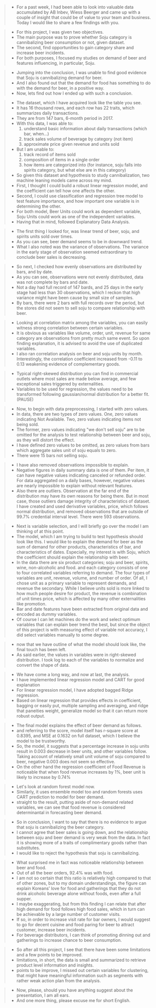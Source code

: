 > - For a past week, I had been able to look into valuable data accumulated by AB Inbev, Wiess Beerger and came up with a couple of insight that could be of value to your team and business. Today I would like to share a few findings with you.

> - For this project, I was given two objectives.
> - The main purpose was to prove whether Soju category is cannibalizing beer consumption or not, given dataset.
> - The second, find opportunities to gain category share and increase beer incidents.
> - For both purposes, I focused my studies on demand of beer and features influencing, in particular, Soju.

> - Jumping into the conclusion, I was unable to find good evidence that Soju is cannibalizing demand for beer.
> - And I also found out that the demand for food has something to do with the demand for beer, in a positive way.
> - Now, lets find out how I ended up with such a conclusion.

> - The dataset, which I have acquired look like the table you see.
> - It has 16 thousand rows, and each row has 22 traits, which summarizes daily transactions.
> - They are from 147 bars, 6-month period in 2017.
> - With this data, I was able to:
>   1. understand basic information about daily transactions (which bar, when...)
>   2. track sales volume of beverage by category (not item)
>   3. approximate price given revenue and units sold
> - But I am unable to:
>   1. track record of items sold
>   2. composition of items in a single order
>   3. how items are categorized into (for instance, soju falls into spirits category, but what else are in this category)
> - So given this dataset and hypothesis to study cannibalization, two machine leaning models came across my mind.
> - First, I thought I could build a robust linear regression model, and the coefficient can tell how one affects the other.
> - Second, I could use classification and regression tree model to test feature importance, and how important one variable is in determining the other.
> - For both model, Beer Units could work as dependent variable, Soju Units could work as one of the independent variables.
> - Having that in mind, followed Explanatory Data Analysis.

> - The first thing I looked for, was linear trend of beer, soju, and spirits units sold over times.
> - As you can see, beer demand seems to be in downward trend.
> - What I also noted was the variance of observations. The variance in the early stage of observation seemed extraordinary to conclude beer sales is decreasing.

> - So next, I checked how evenly observations are distributed by bars, and by date.
> - As you can see, observations were not evenly distributed, data was not complete by bars and date.
> - Not a day had full record of 147 bards, and 25 days in the early stage had less than 30 observations, which I reckon that high variance might have been cause by small size of samples.
> - By bars, there were 2 bars with full records over the period, but the stores did not seem to sell soju to compare relationship with beer.

> - Looking at correlation matrix among the variables, you can easily witness strong correlation between certain variables.
> - It is obvious as variables like volume, order, unit, revenue for same category are observations from pretty much same event. So upon finding explanation, it is advised to avoid the use of duplicated variables.
> - I also ran correlation analysis on beer and soju units by month. Interestingly, the correlation coefficient increased from -0.11 to 0.13 weakening evidence of complementary goods.

> - Typical right-skewed distribution you can find in commercial outlets where most sales are made below average, and few exceptional sales triggered by externalities.
> - Variables to be used for regression, the values need to be transformed following gaussian/normal distribution for a better fit. (PAUSE)

> - Now, to begin with data preprocessing, I started with zero values.
> -  In data, there are two types of zero values. One, zero values indicating Not Available. Two, zero values indicating items not being sold.
> - The former, zero values indicating "we don't sell soju" are to be omitted for the analysis to test relationship between beer and soju, as they will distort the effect.
> - I have defined zero values to be omitted, as zero values from bars which aggregate sales unit of soju equals to zero. 
> - There were 15 bars not selling soju.

> - I have also removed observations impossible to explain.
> - Negative figures in daily summary data is one of them. Per item, it can have negative values indicating canceled or refunded order. For data aggregated on a daily bases, however, negative values are nearly impossible to explain without relevant features.
> - Also there are outliers. Observation at the far end of the distribution may have its own reasons for being there. But in most case, those outliers damage integrity of characteristics of dataset. I have created and used derivative variables, price,  which follows normal distribution, and removed observations that are outside of 99.7% credential interval level. There were 593 observations.

> - Next is variable selection, and I will briefly go over the model I am thinking of at this point.
> - The model, which I am trying to build to test hypothesis should look like this. I would like to explain the demand for beer as the sum of demand for other products, characteristics of bar, and characteristics of dates. Especially, my interest is with Soju, which the coefficient should explain the relationship with beer.
> - In the data there are six product categories; soju and beer, spirits, wine, non-alcoholic and food. and each category consists of one to four correlated variables referring to demand. The four types of variables are unit, revenue, volume, and number of order. Of all, I chose unit as a primary variable to represent demands, and revenue the secondary. While I believe units sold is more linked to how much people desire for product, the revenue is combination of unit times price, which is affected by many other externalities like promotion.
> - Bar and date features have been extracted from original data and encoded as dummy variables.
> - Of course I can let machines do the work and select optimum variables that can explain beer trend the best, but since the object of this project is with measuring effect of variable not accuracy, I did select variables manually to some degree.

> - now that we have outline of what the model should look like, the final touch has been left.
> - As said earlier, the values in variables were in right-skewed distribution. I took log to each of the variables to normalize and convert the shape of data.

> - We have come a long way, and now at last, the analysis.
> - I have implemented linear regression model and CART for good explanation
> - For linear regression model, I have adopted bagged Ridge regression.
> - Based on linear regression that provides effects in coefficient, bagging or easily put, multiple sampling and averaging, and ridge that paneities weight, generalize model so that it can return more robust output.

> - The final model explains the effect of beer demand as follows.
> - and referring to the score, model itself has r-square score at 0.8395, and MSE at 0.1632 on full dataset, which I believe the model to be trustworthy.
> - So, the model, it suggests that a percentage increase in soju units result in 0.003 decrease in beer units, and other variables follow. Taking account of relatively small unit volume of soju compared to beer, negative 0.003 does not seem so effective.
> - On the other hand the regression coefficient of Food Revenue is noticeable that when food revenue increases by 1%, beer unit is likely to increase by 0.74%

> - Let's look at random forest model now.
> - Similarly, it uses ensemble model too and random forests uses CART prediction to model for beer demand.
> - straight to the result, putting aside of non-demand related variables, we can see that food revenue is considered determinantal in forecasting beer demand.

> - So in conclusion, I want to say that there is no evidence to argue that soju is cannibalizing the beer category.
> - I cannot agree that beer sales is going down, and the relationship between soju and beer demand is very weak from the data. In fact it is showing more of a traits of complimentary goods rather than substitutes.
> - I would like to reject the hypothesis that soju is cannibalizing.

> - What surprised me in fact was noticeable relationship between beer and food.
> - Out of all the beer orders, 92.4% was with food.
> - I am not so certain that this ratio is relatively high compared to that of other zones, but to my domain understandings, the figure can explain  Koreans’ love for food and gatherings that they do not drink alcoholic beverage alone without foods, even after a full supper.
> - I maybe exaggerating, but from this finding I can relate that after high demand for food follows high food sales, which in turn can be achievable by a large number of customer visits.
> - If so, in order to increase visit rate for bar owners, I would suggest to go for decent cuisine and food paring for beer to attract customer, increase beer incidents.
> - For beverage distributors, I can think of promoting dinning out and gatherings to increase chance to beer consumption.

> - So after all this project, I see that there have been some limitations and a few points to be improved.
> - limitations, in short, the data is small and summarized to retrieve product level information and insights.
> - points to be improve, I missed out certain variables for clustering, that might have meaningful information such as segments with rather weak action plan from the analysis.

> - Now, please, should you have anything suggest about the presentation, I am all ears.
> - And one more thing, please excuse me for short English.


